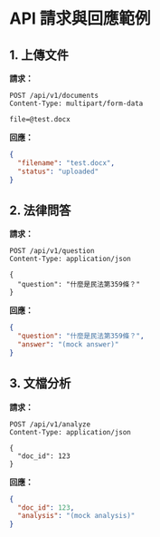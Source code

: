 # API 請求與回應範例

## 1. 上傳文件

**請求：**
```http
POST /api/v1/documents
Content-Type: multipart/form-data

file=@test.docx
```
**回應：**
```json
{
  "filename": "test.docx",
  "status": "uploaded"
}
```

## 2. 法律問答

**請求：**
```http
POST /api/v1/question
Content-Type: application/json

{
  "question": "什麼是民法第359條？"
}
```
**回應：**
```json
{
  "question": "什麼是民法第359條？",
  "answer": "(mock answer)"
}
```

## 3. 文檔分析

**請求：**
```http
POST /api/v1/analyze
Content-Type: application/json

{
  "doc_id": 123
}
```
**回應：**
```json
{
  "doc_id": 123,
  "analysis": "(mock analysis)"
}
``` 